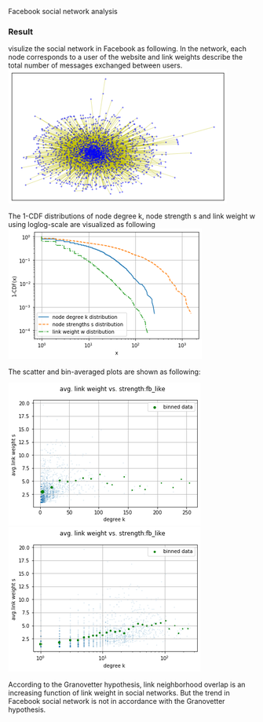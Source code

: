 Facebook social network analysis

### Result


visulize the social network in Facebook as following. In the network, each node corresponds to a user of the website and link weights describe the total number of messages exchanged between users.
![](output_4_0.png)
 
The 1-CDF distributions of node degree k, node strength s and link weight w using loglog-scale are visualized as following
![](output_10_1.png)

The scatter and bin-averaged plots are shown as following:

![](output_13_1.png)
![](output_13_2.png)

According to the Granovetter hypothesis, link neighborhood overlap is an increasing function of link weight in social networks. But the trend in Facebook social network is not in accordance with the Granovetter hypothesis.
